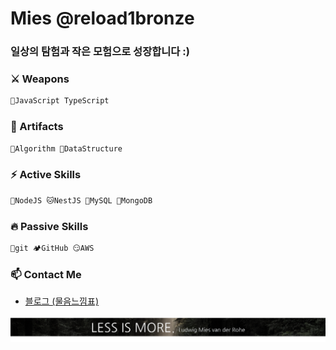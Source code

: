 # Mies @reload1bronze

### 일상의 탐험과 작은 모험으로 성장합니다 :)

### ⚔️ Weapons
```javascript
🐥JavaScript TypeScript  
```

### 🔮 Artifacts
```javascript
🤔Algorithm 💬DataStructure
```

### ⚡ Active Skills
```javascript
🦕NodeJS 🐱NestJS 🐬MySQL 🍃MongoDB   
```

### 🔥 Passive Skills
```javascript
🚩git 🏕️GitHub 😏AWS
```

### 📫 Contact Me
- <a href="https://bit.ly/3EYvpfh">블로그 (물음느낌표)</a>

![less_is_more](./LessIsMore.png)
